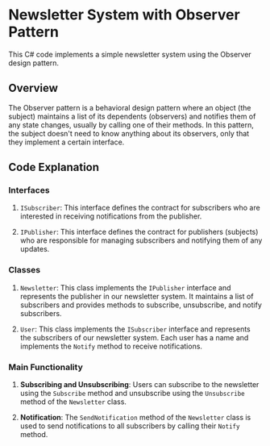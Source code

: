 # Newsletter System with Observer Pattern

This C# code implements a simple newsletter system using the Observer design pattern.

## Overview

The Observer pattern is a behavioral design pattern where an object (the subject) maintains a list of its dependents (observers) and notifies them of any state changes, usually by calling one of their methods. 
In this pattern, the subject doesn't need to know anything about its observers, only that they implement a certain interface.

## Code Explanation

### Interfaces

1. `ISubscriber`: This interface defines the contract for subscribers who are interested in receiving notifications from the publisher.

2. `IPublisher`: This interface defines the contract for publishers (subjects) who are responsible for managing subscribers and notifying them of any updates.

### Classes

1. `Newsletter`: This class implements the `IPublisher` interface and represents the publisher in our newsletter system. It maintains a list of subscribers and provides methods to subscribe, unsubscribe, and notify subscribers.

2. `User`: This class implements the `ISubscriber` interface and represents the subscribers of our newsletter system. Each user has a name and implements the `Notify` method to receive notifications.

### Main Functionality

1. **Subscribing and Unsubscribing**: Users can subscribe to the newsletter using the `Subscribe` method and unsubscribe using the `Unsubscribe` method of the `Newsletter` class.

2. **Notification**: The `SendNotification` method of the `Newsletter` class is used to send notifications to all subscribers by calling their `Notify` method.
